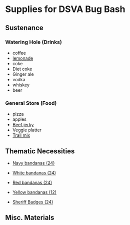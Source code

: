 # Supplies for DSVA Bug Bash

## Sustenance 

### Watering Hole (Drinks)

- coffee
- [lemonade](https://www.costco.com/Kirkland-Signature-Organic-Lemonade-96-fl.-oz,-2-count.product.100384650.html)
- coke
- Diet coke
- Ginger ale
- vodka
- whiskey
- beer 



### General Store (Food)

- pizza
- apples
- [Beef jerky](https://www.costco.com/Jack-Link's-Beef-Jerky%2c-Variety-Pack%2c-1.25-oz%2c-9-count.product.100401636.html)
- Veggie platter
- [Trail mix](https://www.costco.com/Kirkland-Signature-Trail-Mix%2c-4-lbs.product.100333032.html)



## Thematic Necessities 

- [Navy bandanas (24)](https://www.amazon.com/gp/product/B076Z88V1T/ref=ox_sc_act_title_1?smid=A3OCX61WI0ZRP5&psc=1)

- [White bandanas (24)](https://www.amazon.com/gp/product/B076Z919X9/ref=ox_sc_act_title_1?smid=A3OCX61WI0ZRP5&psc=1)

- [Red bandanas (24)](https://www.amazon.com/gp/product/B01K5WDSQU/ref=ox_sc_act_title_1?smid=A2Q9RHC4PM3Y5Z&psc=1)

- [Yellow bandanas (12)](https://www.amazon.com/gp/product/B076Z9HM9N/ref=ox_sc_act_title_1?smid=A3OCX61WI0ZRP5&psc=1)

- [Sheriff Badges (24)](https://www.amazon.com/gp/product/B07D7JBGCF/ref=ox_sc_act_title_1?smid=A2YISN0J3GGO3N&psc=1)


## Misc. Materials

